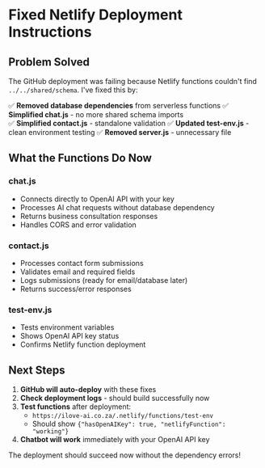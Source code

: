 # Fixed Netlify Deployment Instructions

## Problem Solved
The GitHub deployment was failing because Netlify functions couldn't find `../../shared/schema`. I've fixed this by:

✅ **Removed database dependencies** from serverless functions
✅ **Simplified chat.js** - no more shared schema imports  
✅ **Simplified contact.js** - standalone validation
✅ **Updated test-env.js** - clean environment testing
✅ **Removed server.js** - unnecessary file

## What the Functions Do Now

### chat.js
- Connects directly to OpenAI API with your key
- Processes AI chat requests without database dependency
- Returns business consultation responses
- Handles CORS and error validation

### contact.js  
- Processes contact form submissions
- Validates email and required fields
- Logs submissions (ready for email/database later)
- Returns success/error responses

### test-env.js
- Tests environment variables
- Shows OpenAI API key status
- Confirms Netlify function deployment

## Next Steps

1. **GitHub will auto-deploy** with these fixes
2. **Check deployment logs** - should build successfully now
3. **Test functions** after deployment:
   - `https://ilove-ai.co.za/.netlify/functions/test-env`
   - Should show `{"hasOpenAIKey": true, "netlifyFunction": "working"}`
4. **Chatbot will work** immediately with your OpenAI API key

The deployment should succeed now without the dependency errors!